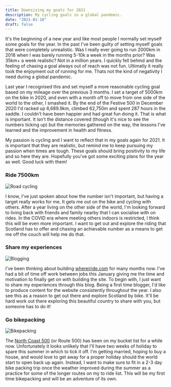 ```yaml
---
title: Downsizing my goals for 2021
description: My cycling goals in a global pandemic.
date: "2021-01-18"
draft: false
---
```


It's the beginning of a new year and like most people I normally set myself some goals for the year. In the past I've been guilty of setting myself goals that were completely unrealistic. Was I really ever going to run 2000km in 2018 when I was barely running 5-10k a week in the months prior? Was 35km+ a week realistic? Not in a million years. I quickly fell behind and the feeling of chasing a goal always out of reach was not fun. Ultimatly it really took the enjoyment out of running for me. Thats not the kind of negativity I need during a global pandemic.

Last year I recognised this and set myself a more reasonable cycling goal based on my mileage over the previous 3 months. I set a target of 5000km on the bike in 2020, and even with a month off to move from one side of the world to the other, I smashed it. By the end of the Festive 500 in December 2020 I'd racked up 6,689.9km, climbed 62,750m and spent 287 hours in the saddle. I couldn't have been happier and had great fun doing it. That is what is important. It isn't the distance covered (though it's nice to see the numbers ticking up) but the memories gathered on the way, the lessons I've learned and the improvement in health and fitness.

My passion is cycling and I want to reflect that in my goals again for 2021. It is important that they are realistic, but remind me to keep pursuing my passion when times are tough. These goals should bring positivity to my life and so here they are. Hopefully you've got some exciting plans for the year as well. Good luck with them!

### Ride 7500km

![Road cycling](/images/martin-magnemyr-pYqGx8isV0g-unsplash.jpg "Road cycling | Photo by Martin Magnemyr on Unsplash")

I know, I've just spoken about how the number isn't important, but having a target really works for me. It gets me out on the bike and cycling with others. After a year living on the other side of the world, I'm looking forward to living back with friends and family nearby that I can socialise with on rides. In the COVID era where meeting others indoors is restricted, I think this will be even more important. I want to get out and explore the riding that Scotland has to offer and chasing an achievable number as a means to get me off the couch will help me do that.

### Share my experiences

![Blogging](/images/samsung-memory-ngWKDQhM88Q-unsplash.jpg "Blogging | Photo by Samsung Memory on Unsplash")

I've been thinking about building [whereiride.com](http://whereiride.com) for many months now. I've had a bit of time off work between jobs this January giving me the time and motivation to finally get on with building the site. To begin with, I just want to share my experiences through this blog. Being a first time blogger, I'd like to produce content for the website consistently throughout the year. I also see this as a reason to get out there and explore Scotland by bike. It'll be hard work out there exploring this beautiful country to share with you, but someone has to do it!

### Go bikepacking

![Bikepacking](/images/marek-piwnicki-ceq24lPJc38-unsplash.jpg "Bikepacking | Photo by Marek Piwnicki on Unsplash")

The [North Coast 500](https://www.northcoast500.com/itinerary/cycling/) (or Route 500) has been on my bucket list for a while now. Unfortunately it looks unlikely that I'll have two weeks of holiday to spare this summer in which to tick it off. I'm getting married, hoping to buy a house, and would love to get away for a proper holiday should the world start to open back up again. Instead, I want to make sure to fit in a 2-3 day bike packing trip once the weather improved during the summer as a practice for some of the longer routes on my to ride list. This will be my first time bikepacking and will be an adventure of its own.
